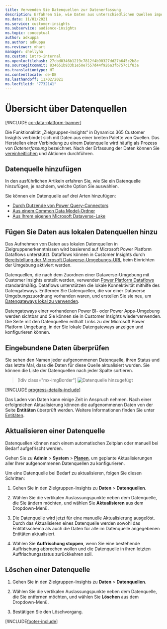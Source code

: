 ```yaml
---
title: Verwenden Sie Datenquellen zur Datenerfassung
description: Erfahren Sie, wie Daten aus unterschiedlichen Quellen importiert werden.
ms.date: 11/01/2021
ms.service: customer-insights
ms.subservice: audience-insights
ms.topic: conceptual
author: adkuppa
ms.author: adkuppa
ms.reviewer: mhart
manager: shellyha
ms.custom: intro-internal
ms.openlocfilehash: 27cbd0346b1219c7812f4b90327dd27b645c2b8e
ms.sourcegitcommit: 834651b933b1e50e7557d44f926a3fb757c1f83a
ms.translationtype: HT
ms.contentlocale: de-DE
ms.lasthandoff: 11/02/2021
ms.locfileid: "7732141"
---
```

# <a name="data-sources-overview"></a>Übersicht über Datenquellen

[!INCLUDE [cc-data-platform-banner](../includes/cc-data-platform-banner.md)]

Die Funktionalität „Zielgruppen-Insights“ in Dynamics 365 Customer Insights verbindet sich mit Daten aus einer breiten Palette von Quellen. Das Herstellen einer Verbindung zu einem Datenquelle wird häufig als Prozess von *Datenerfassung* bezeichnet. Nach der Erfassung der Daten können Sie [vereinheitlichen](data-unification.md) und Aktionen durchführen.

## <a name="add-a-data-source"></a>Datenquelle hinzufügen

In den ausführlichen Artikeln erfahren Sie, wie Sie ein Datenquelle hinzufügen, je nachdem, welche Option Sie auswählen.

Sie können ein Datenquelle auf drei Arten hinzufügen:

- [Durch Dutzende von Power Query-Connectors](connect-power-query.md)
- [Aus einem Common Data Model-Ordner](connect-common-data-model.md)
- [Aus Ihrem eigenen Microsoft Dataverse-Lake](connect-dataverse-managed-lake.md)

## <a name="add-data-from-on-premises-data-sources"></a>Fügen Sie Daten aus lokalen Datenquellen hinzu

Das Aufnehmen von Daten aus lokalen Datenquellen in Zielgruppenerkenntnissen wird basierend auf Microsoft Power Platform Dataflows unterstützt. Dataflows können in Customer Insights durch [Bereitstellung der Microsoft Dataverse-Umgebungs-URL](create-environment.md) beim Einrichten der Umgebung aktiviert werden.

Datenquellen, die nach dem Zuordnen einer Dataverse-Umgebung mit Customer Insights erstellt werden, verwenden [Power Platform Dataflows](/power-query/dataflows/overview-dataflows-across-power-platform-dynamics-365) standardmäßig. Dataflows unterstützen die lokale Konnektivität mithilfe des Datengateways. Entfernen Sie Datenquellen, die vor einer Dataverse Umgebungszuordnung vorhanden waren, und erstellen Sie sie neu, um [Datengateways lokal zu verwenden](/data-integration/gateway/service-gateway-app).

Datengateways einer vorhandenen Power BI- oder Power Apps-Umgebung werden sichtbar und Sie können sie in Customer Insights wiederverwenden. Die Seite mit den Datenquellen enthält Links zu der Microsoft Power Platform Umgebung, in der Sie lokale Datengateways anzeigen und konfigurieren können.

## <a name="review-ingested-data"></a>Eingebundene Daten überprüfen

Sie sehen den Namen jeder aufgenommenen Datenquelle, ihren Status und das letzte Mal, dass die Daten für diese Quelle aktualisiert wurden. Sie können die Liste der Datenquellen nach jeder Spalte sortieren.

> [!div class="mx-imgBorder"]
> ![Datenquelle hinzugefügt](media/configure-data-datasource-added.png "Datenquelle hinzugefügt")

[!INCLUDE [progress-details-include](../includes/progress-details-pane.md)]

Das Laden von Daten kann einige Zeit in Anspruch nehmen. Nach einer erfolgreichen Aktualisierung können die aufgenommenen Daten von der Seite **Entitäten** überprüft werden. Weitere Informationen finden Sie unter [Entitäten](entities.md).

## <a name="refresh-a-data-source"></a>Aktualisieren einer Datenquelle

Datenquellen können nach einem automatischen Zeitplan oder manuell bei Bedarf aufgefrischt werden. 

Gehen Sie zu **Admin** > **System** > [**Planen**](system.md#schedule-tab), um geplante Aktualisierungen aller Ihrer aufgenommenen Datenquellen zu konfigurieren.

Um eine Datenquelle bei Bedarf zu aktualisieren, folgen Sie diesen Schritten:

1. Gehen Sie in den Zielgruppen-Insights zu **Daten** > **Datenquellen**.

2. Wählen Sie die vertikalen Auslassungspunkte neben dem Datenquelle, die Sie ändern möchten, und wählen Sie **Aktualisieren** aus dem Dropdown-Menü.

3. Die Datenquelle wird jetzt für eine manuelle Aktualisierung ausgelöst. Durch das Aktualisieren eines Datenquelle werden sowohl das Entitätsschema als auch die Daten für alle im Datenquelle angegebenen Entitäten aktualisiert.

4. Wählen Sie **Auffrischung stoppen**, wenn Sie eine bestehende Auffrischung abbrechen wollen und die Datenquelle in ihren letzten Auffrischungsstatus zurückkehren soll.

## <a name="delete-a-data-source"></a>Löschen einer Datenquelle

1. Gehen Sie in den Zielgruppen-Insights zu **Daten** > **Datenquellen**.

2. Wählen Sie die vertikalen Auslassungspunkte neben dem Datenquelle, die Sie entfernen möchten, und wählen Sie **Löschen** aus dem Dropdown-Menü.

3. Bestätigen Sie den Löschvorgang.


[!INCLUDE[footer-include](../includes/footer-banner.md)]
